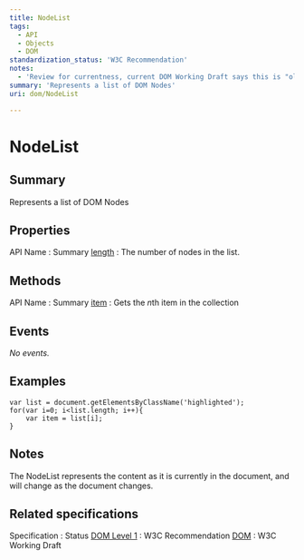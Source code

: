 ```yaml
---
title: NodeList
tags:
  - API
  - Objects
  - DOM
standardization_status: 'W3C Recommendation'
notes:
  - 'Review for currentness, current DOM Working Draft says this is "old-style"'
summary: 'Represents a list of DOM Nodes'
uri: dom/NodeList

---
```

# NodeList

## Summary

Represents a list of DOM Nodes

## Properties

API Name
:   Summary
[length](/apis/NodeList/length)
:   The number of nodes in the list.

## Methods

API Name
:   Summary
[item](/dom/NodeList/item)
:   Gets the *n*th item in the collection

## Events

*No events.*

## Examples

``` {.js}
var list = document.getElementsByClassName('highlighted');
for(var i=0; i<list.length; i++){
    var item = list[i];
}
```

## Notes

The NodeList represents the content as it is currently in the document, and will change as the document changes.

## Related specifications

Specification
:   Status
[DOM Level 1](http://www.w3.org/TR/REC-DOM-Level-1/level-one-core.html#ID-536297177)
:   W3C Recommendation
[DOM](http://www.w3.org/TR/dom/#nodelist)
:   W3C Working Draft

